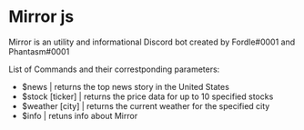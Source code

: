# Mirror js
Mirror is an utility and informational Discord bot created by Fordle#0001 and Phantasm#0001

List of Commands and their correstponding parameters:
 - $news | returns the top news story in the United States
 - $stock [ticker] | returns the price data for up to 10 specified stocks
 - $weather [city] | returns the current weather for the specified city
 - $info | retuns info about Mirror


 

